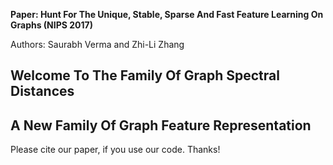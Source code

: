 **Paper: Hunt For The Unique, Stable, Sparse And Fast Feature Learning On Graphs (NIPS 2017)**

Authors: Saurabh Verma and Zhi-Li Zhang

## Welcome To The Family Of Graph Spectral Distances
## A New Family Of Graph Feature Representation

Please cite our paper, if you use our code. Thanks!   